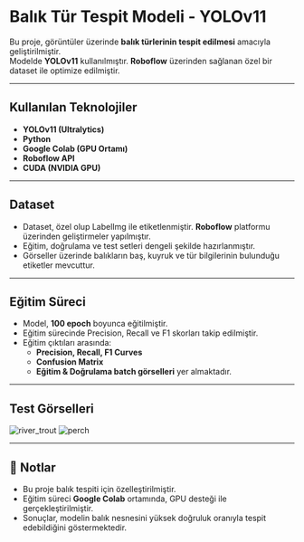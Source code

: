 # Balık Tür Tespit Modeli - YOLOv11

Bu proje, görüntüler üzerinde **balık türlerinin tespit edilmesi** amacıyla geliştirilmiştir.  
Modelde **YOLOv11** kullanılmıştır.  **Roboflow** üzerinden sağlanan özel bir dataset ile optimize edilmiştir.  

---

## Kullanılan Teknolojiler
- **YOLOv11 (Ultralytics)**
- **Python**
- **Google Colab (GPU Ortamı)**
- **Roboflow API**
- **CUDA (NVIDIA GPU)**

---

## Dataset
- Dataset, özel olup LabelImg ile etiketlenmiştir. **Roboflow** platformu üzerinden geliştirmeler yapılmıştır.  
- Eğitim, doğrulama ve test setleri dengeli şekilde hazırlanmıştır.  
- Görseller üzerinde balıkların baş, kuyruk ve tür bilgilerinin bulunduğu etiketler mevcuttur.  

---

## Eğitim Süreci
- Model, **100 epoch** boyunca eğitilmiştir.  
- Eğitim sürecinde Precision, Recall ve F1 skorları takip edilmiştir.  
- Eğitim çıktıları arasında:
  - **Precision, Recall, F1 Curves**
  - **Confusion Matrix**
  - **Eğitim & Doğrulama batch görselleri** yer almaktadır.

---


## Test Görselleri
![river_trout](https://github.com/user-attachments/assets/9f629f7b-a70f-4b65-8c09-3513ade8537b)
![perch](https://github.com/user-attachments/assets/ce26ffaa-880e-4e9b-9ad7-7ca3fbdf28e8)

---

## 📌 Notlar
- Bu proje balık tespiti için özelleştirilmiştir.  
- Eğitim süreci **Google Colab** ortamında, GPU desteği ile gerçekleştirilmiştir.  
- Sonuçlar, modelin balık nesnesini yüksek doğruluk oranıyla tespit edebildiğini göstermektedir.  


